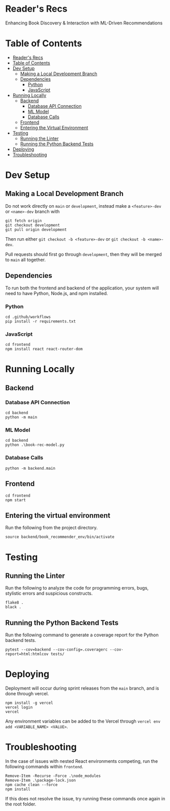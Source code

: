 # Reader's Recs
Enhancing Book Discovery & Interaction with ML-Driven Recommendations

# Table of Contents
- [Reader's Recs](#readers-recs)
- [Table of Contents](#table-of-contents)
- [Dev Setup](#dev-setup)
  - [Making a Local Development Branch](#making-a-local-development-branch)
  - [Dependencies](#dependencies)
    - [Python](#python)
    - [JavaScript](#javascript)
- [Running Locally](#running-locally)
  - [Backend](#backend)
    - [Database API Connection](#database-api-connection)
    - [ML Model](#ml-model)
    - [Database Calls](#database-calls)
  - [Frontend](#frontend)
  - [Entering the Virtual Environment](#entering-the-virtual-environment)
- [Testing](#testing)
  - [Running the Linter](#running-the-linter)
  - [Running the Python Backend Tests](#running-the-python-backend-tests)
- [Deploying](#deploying)
- [Troubleshooting](#troubleshooting)

# Dev Setup
## Making a Local Development Branch
Do not work directly on `main` or `development`, instead make a `<feature>-dev` or `<name>-dev` branch with
```
git fetch origin
git checkout development
git pull origin development
```
Then run either `git checkout -b <feature>-dev` or `git checkout -b <name>-dev`.

Pull requests should first go through `development`, then they will be merged to `main` all together.

## Dependencies
To run both the frontend and backend of the application, your system will need to have Python, Node.js, and npm installed.

### Python
```
cd .github/workflows
pip install -r requirements.txt
```

### JavaScript
```
cd frontend
npm install react react-router-dom
```

# Running Locally
## Backend
### Database API Connection
```
cd backend
python -m main
```
### ML Model
```
cd backend
python .\book-rec-model.py
```
### Database Calls
```
python -m backend.main
```

## Frontend
```
cd frontend
npm start
```

## Entering the virtual environment
Run the following from the project directory.
```
source backend/book_recommender_env/bin/activate
```

# Testing
## Running the Linter
Run the following to analyze the code for programming errors, bugs, stylistic errors and suspicious constructs.
```
flake8 .
black .
```

## Running the Python Backend Tests
Run the following command to generate a coverage report for the Python backend tests.
```
pytest --cov=backend --cov-config=.coveragerc --cov-report=html:htmlcov tests/

```

# Deploying
Deployment will occur during sprint releases from the `main` branch, and is done through vercel.
```
npm install -g vercel
vercel login
vercel
```
Any environment variables can be added to the Vercel through `vercel env add <VARIABLE_NAME> <VALUE>`.

# Troubleshooting
In the case of issues with nested React environments competing, run the following commands within `frontend`.
```
Remove-Item -Recurse -Force .\node_modules
Remove-Item .\package-lock.json
npm cache clean --force
npm install
```
If this does not resolve the issue, try running these commands once again in the root folder.